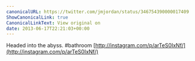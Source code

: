 ```yaml
---
canonicalURL: https://twitter.com/jmjordan/status/346754390000017409
ShowCanonicalLink: true
CanonicalLinkText: View original on
date: 2013-06-17T22:21:03+00:00
---
```

Headed into the abyss. #bathroom [http://instagram.com/p/arTeS0IxNf/](http://instagram.com/p/arTeS0IxNf/)